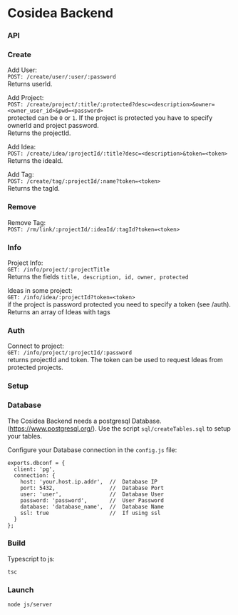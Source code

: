 Cosidea Backend
===============

### API ###

### Create

Add User:  
```POST: /create/user/:user/:password```  
Returns userId.

Add Project:  
```POST: /create/project/:title/:protected?desc=<description>&owner=<owner_user_id>&pwd=<password>```  
protected can be ```0``` or ```1```. If the project is protected you have to specify ownerId and project password.  
Returns the projectId.

Add Idea:  
```POST: /create/idea/:projectId/:title?desc=<description>&token=<token>```  
Returns the ideaId.

Add Tag:  
```POST: /create/tag/:projectId/:name?token=<token>```  
Returns the tagId.

### Remove

Remove Tag:  
```POST: /rm/link/:projectId/:ideaId/:tagId?token=<token>```  

### Info

Project Info:  
```GET: /info/project/:projectTitle```  
Returns the fields ```title, description, id, owner, protected```

Ideas in some project:  
```GET: /info/idea/:projectId?token=<token>```  
if the project is password protected you need to specify a token (see /auth).  
Returns an array of Ideas with tags
### Auth

Connect to project:  
```GET: /info/project/:projectId/:password```  
returns projectId and token. The token can be used to request Ideas from protected projects.


### Setup ###

### Database
The Cosidea Backend needs a postgresql Database. (https://www.postgresql.org/). 
Use the script ```sql/createTables.sql``` to setup your tables.


Configure your Database connection in the ```config.js``` file:

```
exports.dbconf = {
  client: 'pg',
  connection: {
    host: 'your.host.ip.addr',  //  Database IP
    port: 5432,                 //  Database Port
    user: 'user',               //  Database User
    password: 'password',       //  User Password
    database: 'database_name',  //  Database Name
    ssl: true                   //  If using ssl
  }
};
```

### Build
Typescript to js:

```
tsc
```

### Launch
```
node js/server
```


